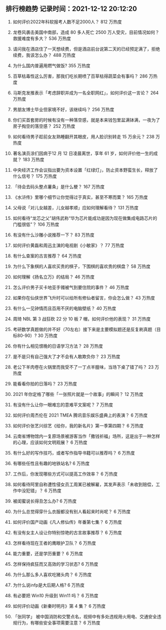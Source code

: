
## 排行榜趋势 记录时间：2021-12-12 20:12:20
  
  1. 如何评价2022年科软报考人数不足2000人？ 812 万热度
    
  2. 龙卷风袭击美国中南部，造成 80 多人死亡 2500 万人受灾，目前情况如何？救援难度有多大？ 536 万热度
    
  3. 请问我在酒店住了一天想续费，但是酒店前台说第二天的已经预定满了，拒绝续费，我该怎么办？ 488 万热度
    
  4. 为什么国内普遍用燃气做饭? 355 万热度
    
  5. 百草枯毒性这么厉害，那我们吃长期喷了百草枯得蔬菜会有事吗？ 286 万热度
    
  6. 马斯克发推表示「考虑辞职并成为一名全职网红」，如何评价这一言论？ 264 万热度
    
  7. 男朋友博士毕业但家境不好，该继续吗？ 256 万热度
    
  8. 你们买首套房的时候有没有一种落空感，就是本来钱包里盆满钵满，一夜为了房子掏空的落空感？ 252 万热度
    
  9. 如何看待男子趁前女友熟睡翻开其眼皮，用人脸识别转走 15 万余元？ 238 万热度
    
  10. 著名演员涂们因病于12 月 12 日凌晨离世，享年 61 岁，如何评价他一生的成就？ 183 万热度
    
  11. 中央经济工作会议指出要为资本设置「红绿灯」，防止资本野蛮生长，释放了什么信号？ 175 万热度
    
  12. 「待会去码头整点薯条」是什么梗？ 167 万热度
    
  13. 《水浒传》里哪个细节让你觉得过于真实，甚至不寒而栗？ 165 万热度
    
  14. 父母说「对儿女越差，儿女越孝顺」应如何理解看待？ 131 万热度
    
  15. 如何看待“龙芯之父”胡伟武称“华为芯片能成功是因为现在做集成电路芯片的门槛很低”？ 106 万热度
    
  16. 有没有什么沙雕小说推荐一下？ 83 万热度
    
  17. 如何评价黄磊和周迅主演的电视剧《小敏家》？ 77 万热度
    
  18. 有什么查案的古言推荐？ 64 万热度
    
  19. 为什么下象棋的人喜欢买贵的棋子，下围棋的喜欢贵的棋盘？ 58 万热度
    
  20. 如何理解《扬名立万》的结局？ 46 万热度
    
  21. 怎么评价男子买卡地亚手镯被气到要住院的事件？ 46 万热度
    
  22. 如果你在仙侠世界飞升时可以给所有修仙者留言，你会怎么做？ 43 万热度
    
  23. 有什么一见钟情而且百用不厌的电脑壁纸？ 40 万热度
    
  24. 周琦 NBL 第 3 战狂砍 22 分 10 板 7 帽，如何评价他的表现？ 31 万热度
    
  25. 考研数学真题做的并不好（70左右）接下来是主要模拟题还是反复刷真题（目标80-90）? 30 万热度
    
  26. 你有什么相见恨晚的日语学习方法？ 28 万热度
    
  27. 是不是只有自己强大了才不会有人敢欺负你？ 23 万热度
    
  28. 老公下羊肉卷在火锅里而我受不了一丁点羊膻味，当场下桌了错了吗？ 23 万热度
    
  29. 能看看你拍的日落吗？ 23 万热度
    
  30. 2021 年你定格了哪些「一张照片就是一个故事」的瞬间？ 12 万热度
    
  31. 有没有什么让你一眼难忘的意难平文案呢？ 7 万热度
    
  32. 如何评价周杰伦在 2021 TMEA 腾讯音乐娱乐盛典上的表演？ 6 万热度
    
  33. 如何评价张艺兴综艺《给你，我的新名片》第一季第四期？ 6 万热度
    
  34. 云南省博物馆内一复原场景被游客当作「撒钱祈福」场所，这是出于一种怎样的心理，应该如何文明观展？ 6 万热度
    
  35. 有什么好的写作技巧，或者写作指导书籍可以推荐吗？ 6 万热度
    
  36. 有哪些任性且有趣的地铁站名? 6 万热度
    
  37. 工作后，你发现哪些方式可以提高工作效率？ 6 万热度
    
  38. 如何看待阿里自称遭性侵女员工周某已被解雇，其发声表示「未收到赔偿，工作中没犯错」？ 6 万热度
    
  39. 被闺蜜说长得丑怎么办? 6 万热度
    
  40. 为什么总觉得穿什么衣服都没有别人看起来时尚呢？ 6 万热度
    
  41. 如何评价国产动画《凡人修仙传》年番第七集？ 6 万热度
    
  42. 有没有女主人设让你特别惊艳的古言故事推荐？ 6 万热度
    
  43. 怎样看待现在王者的鹰眼护卫队？ 6 万热度
    
  44. 能力重要，还是学历重要？ 6 万热度
    
  45. 怎样保持疯狂而又高效的学习状态? 6 万热度
    
  46. 为什么那么多人喜欢吃猪头肉？ 6 万热度
    
  47. 为什么说infp是大后期人格? 6 万热度
    
  48. 有必要把 Win10 升级到 Win11 吗？ 6 万热度
    
  49. 如何评价动画《新秦时明月》第 4 集？ 6 万热度
    
  50. 「张同学」 被中国消防和交警点名，视频中有多处违规用火用电、交通安全违规行为，有哪些安全事项需要注意？ 6 万热度
    